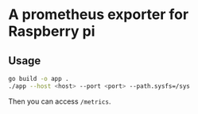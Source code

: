 # A prometheus exporter for Raspberry pi

## Usage

```sh
go build -o app .
./app --host <host> --port <port> --path.sysfs=/sys
```

Then you can access `/metrics`.
